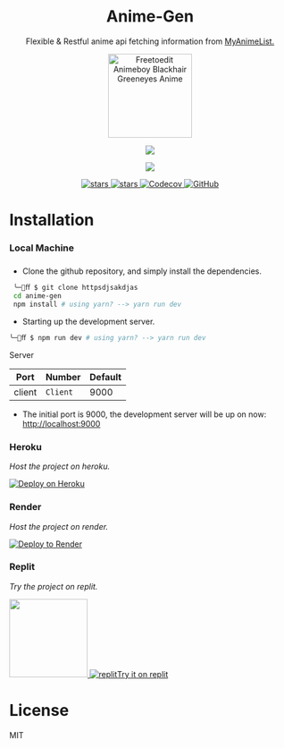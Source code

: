 <h1 align="center">Anime-Gen</h1>
<p align="center">Flexible & Restful anime api fetching information from <a href="https://myanimelist.net/">MyAnimeList.</a></p>
<p align="center">
    <img
        src="https://www.kindpng.com/picc/m/70-706026_freetoedit-animeboy-blackhair-greeneyes-anime-boy-black-anime.png" alt="Freetoedit Animeboy Blackhair Greeneyes Anime"
        style="
            width: 150px
        "
    />
  <p align="center">
  <a href="http://forthebadge.com/" target="_blank">
    <img src="http://forthebadge.com/images/badges/built-with-love.svg"/>
  </a>
</p>

<p align="center">
  <a href="http s://standardjs.com/" target="_blank">
    <img src="https://cdn.rawgit.com/feross/standard/master/badge.svg" />
  </a>
  
</p>

<p align="center">

  <p align="center">
    <a href="https://github.com/riimuru/gogoanime/actions/workflows/docker-build.yml">
      <img src="https://github.com/riimuru/gogoanime/actions/workflows/docker-build.yml/badge.svg" alt="stars">
    </a>
     <a href="https://github.com/riimuru/gogoanime/actions/workflows/codeql-analysis.yml">
      <img src="https://github.com/riimuru/gogoanime/actions/workflows/codeql-analysis.yml/badge.svg" alt="stars">
    </a>
  <a href="https://codecov.io/gh/Kylart/MalScraper" target="_blank">
    <img src="https://codecov.io/gh/Kylart/MalScraper/branch/master/graph/badge.svg" alt="Codecov" />
  </a>
        <a href="https://github.com/consumet/extensions/blob/master/LICENSE">
      <img src="https://img.shields.io/github/license/consumet/extensions" alt="GitHub">
    </a>
  </p>
</p>

# Installation

### Local Machine

#####

- Clone the github repository, and simply install the dependencies.

```bash
 ╰─ﬀ $ git clone httpsdjsakdjas
 cd anime-gen
 npm install # using yarn? --> yarn run dev
```

- Starting up the development server.

```bash
╰─ﬀ $ npm run dev # using yarn? --> yarn run dev
```

Server

| Port   | Number              | Default |
| ------ | ------------------- | ------- |
| client | <code>Client</code> | 9000    |

</p>

- The initial port is 9000, the development server will be up on now: [http://localhost:9000](http://localhost:9000/v1/)

### Heroku

_Host the project on heroku._

[![Deploy on Heroku](https://www.herokucdn.com/deploy/button.svg)](https://heroku.com/deploy?template=https://github.com/TrishCX/AnimeCrix/tree/main)

### Render

_Host the project on render._

[![Deploy to Render](https://render.com/images/deploy-to-render-button.svg)](https://render.com/deploy?repo=https://github.com/TrishCX/AnimeCrix)

### Replit

_Try the project on replit._

  <a href="https://replit.com/@mynoislitaf/Anime-Gen" target="_blank">
    <img src="https://img.shields.io/badge/Replit-DD1200?style=for-the-badge&logo=Replit&logoColor=white"
    style="width: 140px;"
     />
  </a>

<link rel="stylesheet" href="https://badge.coolcodersj.repl.co/style.css">
<a class="badge" href="https://replit.com/@mynoislitaf/Anime-Gen#index.js" target="_blank">
<img src="https://upload.wikimedia.org/wikipedia/commons/b/b2/Repl.it_logo.svg" alt="replit" />Try it on replit</a>

<h1>License</h1>
 MIT

